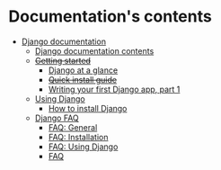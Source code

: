 # Documentation's contents

- [Django documentation](https://docs.djangoproject.com/en/5.0/)
  - [Django documentation contents](https://docs.djangoproject.com/en/5.0/contents/)
  - ~~[Getting started](https://docs.djangoproject.com/en/5.0/intro/)~~
    - [Django at a glance](https://docs.djangoproject.com/en/5.0/intro/overview/)
    - ~~[Quick install guide](https://docs.djangoproject.com/en/5.0/intro/install/)~~
    - [Writing your first Django app, part 1](https://docs.djangoproject.com/en/5.0/intro/tutorial01/)
  - [Using Django](https://docs.djangoproject.com/en/5.0/topics/)
    - [How to install Django](https://docs.djangoproject.com/en/5.0/topics/install/)
  - [Django FAQ](https://docs.djangoproject.com/en/5.0/faq/)
    - [FAQ: General](https://docs.djangoproject.com/en/5.0/faq/general/)
    - [FAQ: Installation](https://docs.djangoproject.com/en/5.0/faq/install/)
    - [FAQ: Using Django](https://docs.djangoproject.com/en/5.0/faq/usage/)
    - [FAQ](https://docs.djangoproject.com/en/5.0/faq/help/)
